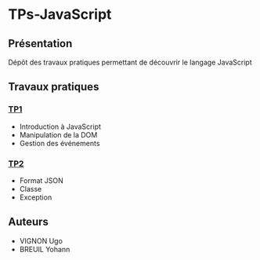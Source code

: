 # TPs-JavaScript

## Présentation

Dépôt des travaux pratiques permettant de découvrir le langage JavaScript 

## Travaux pratiques 

### [TP1](./TP1%20Ugo-Yohann/)
	
* Introduction à JavaScript
* Manipulation de la DOM
* Gestion des événements

### [TP2](./TP2%20Ugo-Yohann/)

* Format JSON
* Classe 
* Exception 

## Auteurs 

* VIGNON Ugo
* BREUIL Yohann
